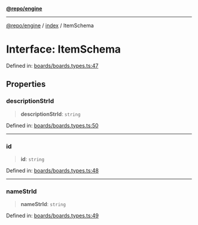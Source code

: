 [**@repo/engine**](../../README.md)

***

[@repo/engine](../../modules.md) / [index](../README.md) / ItemSchema

# Interface: ItemSchema

Defined in: [boards/boards.types.ts:47](https://github.com/alexqguo/drinking-board-game-v3/blob/7f2d27c7cff47bd1f99b310eade07186901fdb07/packages/engine/src/boards/boards.types.ts#L47)

## Properties

### descriptionStrId

> **descriptionStrId**: `string`

Defined in: [boards/boards.types.ts:50](https://github.com/alexqguo/drinking-board-game-v3/blob/7f2d27c7cff47bd1f99b310eade07186901fdb07/packages/engine/src/boards/boards.types.ts#L50)

***

### id

> **id**: `string`

Defined in: [boards/boards.types.ts:48](https://github.com/alexqguo/drinking-board-game-v3/blob/7f2d27c7cff47bd1f99b310eade07186901fdb07/packages/engine/src/boards/boards.types.ts#L48)

***

### nameStrId

> **nameStrId**: `string`

Defined in: [boards/boards.types.ts:49](https://github.com/alexqguo/drinking-board-game-v3/blob/7f2d27c7cff47bd1f99b310eade07186901fdb07/packages/engine/src/boards/boards.types.ts#L49)
